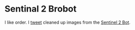 # Sentinal 2 Brobot

I like order. I [tweet](https://twitter.com/SentiBroBot) cleaned up images from the [Sentinel 2 Bot](https://twitter.com/Sentinel2Bot).

